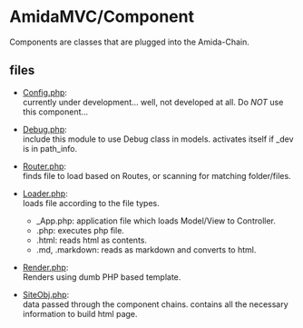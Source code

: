 AmidaMVC/Component
==================

Components are classes that are plugged into the Amida-Chain.

files
-----

*   [Config.php](Config.php):  
    currently under development...
    well, not developed at all.
    Do *NOT* use this component...

*   [Debug.php](Debug.php):  
    include this module to use Debug class in models.
    activates itself if \_dev is in path_info.

*   [Router.php](Router.php):  
    finds file to load based on Routes, or scanning for matching folder/files.

*   [Loader.php](Loader.php):  
    loads file according to the file types.
    * \_App.php: application file which loads Model/View to Controller.
    * .php: executes php file.
    * .html: reads html as contents.
    * .md, .markdown: reads as markdown and converts to html.

*   [Render.php](Render.php):  
    Renders using dumb PHP based template.

*   [SiteObj.php](SiteObj.php):    
    data passed through the component chains.
    contains all the necessary information to build html page.

